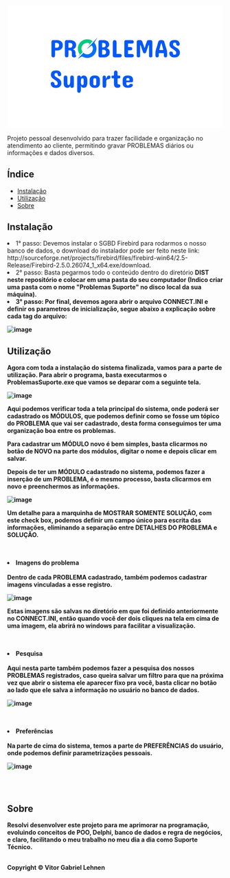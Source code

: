 <!DOCTYPE html>
<html>
<head>
    <meta charset="UTF-8">
</head>
<body>

![image](https://github.com/vitorglehnen/problemas_suporte/blob/main/dist/wallpaper.png?raw=true)
<!-- Descrição do Projeto -->
<p>Projeto pessoal desenvolvido para trazer facilidade e organização no atendimento ao cliente, permitindo gravar PROBLEMAS diários ou informações e dados diversos.</p>

<!-- Tabela de Conteúdo -->
<h2>Índice</h2>
<ul>
    <li><a href="#instalacao">Instalação</a></li>
    <li><a href="#utilizacao">Utilização</a></li>
    <li><a href="#sobre">Sobre</a></li>
</ul>

<!-- Instalação -->
<h2 id="instalacao">Instalação</h2>
<p>  <li> 1° passo: Devemos instalar o SGBD Firebird para rodarmos o nosso banco de dados, o download do instalador pode ser feito neste link: http://sourceforge.net/projects/firebird/files/firebird-win64/2.5-Release/Firebird-2.5.0.26074_1_x64.exe/download.
     <li> 2° passo: Basta pegarmos todo o conteúdo dentro do diretório <b>DIST neste repositório e colocar em uma pasta do seu computador (Indico criar uma pasta com o nome "Problemas Suporte" no disco local da sua máquina). 
     <li> 3° passo: Por final, devemos agora abrir o arquivo <b>CONNECT.INI e definir os parametros de inicialização, segue abaixo a explicação sobre cada tag do arquivo: 

![image](https://github.com/vitorglehnen/problemas_suporte/assets/107063776/e6d481ce-7641-48b2-bb5c-968817d4f4af)
<!-- Utilização --> 
<h2 id="utilizacao">Utilização</h2>
<p>Agora com toda a instalação do sistema finalizada, vamos para a parte de utilização. Para abrir o programa, basta executarmos o <b>ProblemasSuporte.exe que vamos se deparar com a seguinte tela.</p>

![image](https://github.com/vitorglehnen/problemas_suporte/assets/107063776/649dabcd-8e52-4277-a944-cc199cd32893)

Aqui podemos verificar toda a tela principal do sistema, onde poderá ser cadastrado os MÓDULOS, que podemos definir como se fosse um tópico do PROBLEMA que vai ser cadastrado, desta forma conseguimos ter uma organização boa entre os problemas.

Para cadastrar um MÓDULO novo é bem simples, basta clicarmos no botão de NOVO na parte dos módulos, digitar o nome e depois clicar em salvar.

Depois de ter um MÓDULO cadastrado no sistema, podemos fazer a inserção de um PROBLEMA, é o mesmo processo, basta clicarmos em novo e preenchermos as informações.

![image](https://github.com/vitorglehnen/problemas_suporte/assets/107063776/1c7589a2-03e0-4bf1-b4d8-5a9f499c63ee)

Um detalhe para a marquinha de MOSTRAR SOMENTE SOLUÇÃO, com este check box, podemos definir um campo único para escrita das informações, eliminando a separação entre DETALHES DO PROBLEMA e SOLUÇÃO.

<br>
<br>

<li> Imagens do problema
<br>
  <br>
Dentro de cada PROBLEMA cadastrado, também podemos cadastrar imagens vinculadas a esse registro.
  
![image](https://github.com/vitorglehnen/problemas_suporte/assets/107063776/fd55df27-b05c-4a48-8173-3344ebd1b9a7)
  
Estas imagens são salvas no diretório em que foi definido anteriormente no CONNECT.INI, então quando você der dois cliques na tela em cima de uma imagem, ela abrirá no windows
para facilitar a visualização.

<br>
<br>

<li> Pesquisa
<br>
<br>
  Aqui nesta parte também podemos fazer a pesquisa dos nossos PROBLEMAS registrados, caso queira salvar um filtro para que na próxima vez que abrir o sistema ele aparecer fixo pra você,
  basta clicar no botão ao lado que ele salva a informação no usuário no banco de dados.
  
  ![image](https://github.com/vitorglehnen/problemas_suporte/assets/107063776/b9074884-fa45-4483-a237-bf0221428e08)

<br>
<br>

<li> Preferências
<br>
<br>
  Na parte de cima do sistema, temos a parte de PREFERÊNCIAS do usuário, onde podemos definir parametrizações pessoais.

  ![image](https://github.com/vitorglehnen/problemas_suporte/assets/107063776/76445474-ea8c-4ae4-a915-a4cbe3ac79a1)

<br>
<br>

<h2 id="sobre">Sobre</h2>
  Resolvi desenvolver este projeto para me aprimorar na programação, evoluindo conceitos de POO, Delphi, banco de dados e regra de negócios, e claro,
  facilitando o meu trabalho no meu dia a dia como Suporte Técnico.

<br>
<br>
<footer>
    <p>Copyright &copy; Vitor Gabriel Lehnen</p>
</footer>

</body>
</html>
